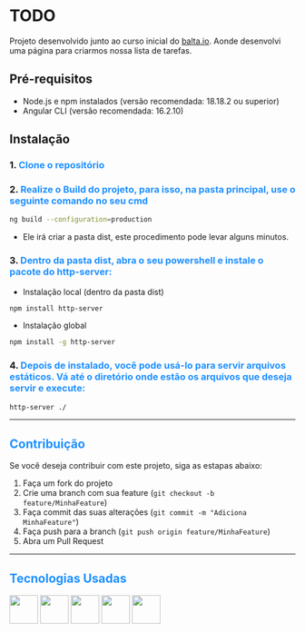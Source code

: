 # TODO

Projeto desenvolvido junto ao curso inicial do [balta.io](https://balta.io/carreiras/desenvolvedor-frontend-angular).
Aonde desenvolvi uma página para criarmos nossa lista de tarefas.

## Pré-requisitos

- Node.js e npm instalados (versão recomendada: 18.18.2 ou superior)
- Angular CLI (versão recomendada: 16.2.10)

## Instalação

### 1. <span style="color: #1E90FF;">Clone o repositório</span>
### 2. <span style="color: #1E90FF;">Realize o Build do projeto, para isso, na pasta principal, use o seguinte comando no seu cmd</span>
```bash
ng build --configuration=production
```
- Ele irá criar a pasta dist, este procedimento pode levar alguns minutos.
### 3. <span style="color: #1E90FF;">Dentro da pasta dist, abra o seu powershell e instale o pacote do http-server:</span>
- Instalação local (dentro da pasta dist)
```bash
npm install http-server
```
- Instalação global
```bash
npm install -g http-server
```
### 4. <span style="color: #1E90FF;">Depois de instalado, você pode usá-lo para servir arquivos estáticos. Vá até o diretório onde estão os arquivos que deseja servir e execute:</span>
```bash
http-server ./
```
---
## <span style="color: #1E90FF;">Contribuição</span>
Se você deseja contribuir com este projeto, siga as estapas abaixo:
1. Faça um fork do projeto
2. Crie uma branch com sua feature (`git checkout -b feature/MinhaFeature`)
3. Faça commit das suas alterações (`git commit -m "Adiciona MinhaFeature"`)
4. Faça push para a branch (`git push origin feature/MinhaFeature`)
5. Abra um Pull Request
---
## <span style="color: #1E90FF;">Tecnologias Usadas</span>

<img align="center" height="50" widht="50" src="https://cdn.jsdelivr.net/gh/devicons/devicon/icons/angularjs/angularjs-original.svg" />
<img align="center" height="50" widht="50" src="https://cdn.jsdelivr.net/gh/devicons/devicon/icons/typescript/typescript-plain.svg" />
<img align="center" height="50" widht="50" src="https://cdn.jsdelivr.net/gh/devicons/devicon/icons/nodejs/nodejs-original-wordmark.svg" />
<img align="center" height="50" widht="50" src="https://cdn.jsdelivr.net/gh/devicons/devicon/icons/css3/css3-original.svg" />
<img align="center" height="50" widht="50" src="https://cdn.jsdelivr.net/gh/devicons/devicon/icons/html5/html5-original.svg" />